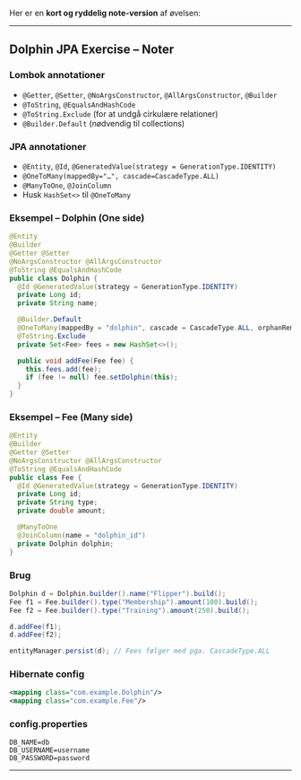Her er en **kort og ryddelig note-version** af øvelsen:

---

## Dolphin JPA Exercise – Noter

### Lombok annotationer

* `@Getter`, `@Setter`, `@NoArgsConstructor`, `@AllArgsConstructor`, `@Builder`
* `@ToString`, `@EqualsAndHashCode`
* `@ToString.Exclude` (for at undgå cirkulære relationer)
* `@Builder.Default` (nødvendig til collections)

### JPA annotationer

* `@Entity`, `@Id`, `@GeneratedValue(strategy = GenerationType.IDENTITY)`
* `@OneToMany(mappedBy="…", cascade=CascadeType.ALL)`
* `@ManyToOne`, `@JoinColumn`
* Husk `HashSet<>` til `@OneToMany`

### Eksempel – Dolphin (One side)

```java
@Entity
@Builder
@Getter @Setter
@NoArgsConstructor @AllArgsConstructor
@ToString @EqualsAndHashCode
public class Dolphin {
  @Id @GeneratedValue(strategy = GenerationType.IDENTITY)
  private Long id;
  private String name;

  @Builder.Default
  @OneToMany(mappedBy = "dolphin", cascade = CascadeType.ALL, orphanRemoval = true)
  @ToString.Exclude
  private Set<Fee> fees = new HashSet<>();

  public void addFee(Fee fee) {
    this.fees.add(fee);
    if (fee != null) fee.setDolphin(this);
  }
}
```

### Eksempel – Fee (Many side)

```java
@Entity
@Builder
@Getter @Setter
@NoArgsConstructor @AllArgsConstructor
@ToString @EqualsAndHashCode
public class Fee {
  @Id @GeneratedValue(strategy = GenerationType.IDENTITY)
  private Long id;
  private String type;
  private double amount;

  @ManyToOne
  @JoinColumn(name = "dolphin_id")
  private Dolphin dolphin;
}
```

### Brug

```java
Dolphin d = Dolphin.builder().name("Flipper").build();
Fee f1 = Fee.builder().type("Membership").amount(100).build();
Fee f2 = Fee.builder().type("Training").amount(250).build();

d.addFee(f1);
d.addFee(f2);

entityManager.persist(d); // Fees følger med pga. CascadeType.ALL
```

### Hibernate config

```xml
<mapping class="com.example.Dolphin"/>
<mapping class="com.example.Fee"/>
```

### config.properties

```
DB_NAME=db
DB_USERNAME=username
DB_PASSWORD=password
```

---

